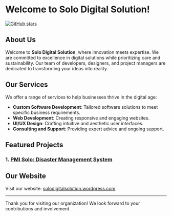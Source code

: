 # Welcome to Solo Digital Solution! 

[![GitHub stars](https://img.shields.io/github/stars/Solo-Digital-Solution/sds-pmi-project?style=social)](https://github.com/Solo-Digital-Solution/sds-pmi-project)

## About Us

Welcome to **Solo Digital Solution**, where innovation meets expertise. We are committed to excellence in digital solutions while prioritizing care and sustainability. Our team of developers, designers, and project managers are dedicated to transforming your ideas into reality.

## Our Services
We offer a range of services to help businesses thrive in the digital age:
- **Custom Software Development**: Tailored software solutions to meet specific business requirements.
- **Web Development**: Creating responsive and engaging websites.
- **UI/UX Design**: Crafting intuitive and aesthetic user interfaces.
- **Consulting and Support**: Providing expert advice and ongoing support.

## Featured Projects

### 1. [PMI Solo: Disaster Management System](https://github.com/Solo-Digital-Solution/sds-pmi-project)

## Our Website

Visit our website: [solodigitalsolution.wordpress.com](https://solodigitalsolution.wordpress.com/)

---

Thank you for visiting our organization! We look forward to your contributions and involvement.
